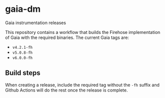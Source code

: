 # gaia-dm

Gaia instrumentation releases

This repository contains a workflow that builds the Firehose implementation of Gaia with the required binaries. The current Gaia tags are:

- `v4.2.1-fh`
- `v5.0.8-fh`
- `v6.0.0-fh`

## Build steps

When creating a release, include the required tag without the `-fh` suffix and Github Actions will do the rest once the release is complete.
